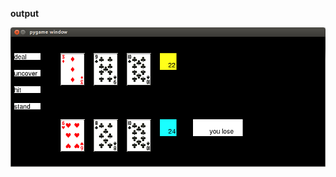 **output**

![blackJack](https://github.com/alwasa0b/school/blob/master/introToPython/miniProject6/blackJack.png?raw=true)
